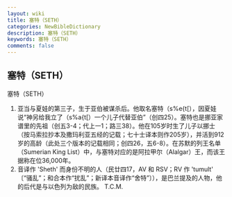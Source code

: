 ```yaml
---
layout: wiki
title: 塞特（SETH）
categories: NewBibleDictionary
description: 塞特（SETH）
keywords: 塞特（SETH）
comments: false
---
```


## 塞特（SETH）



塞特（SETH）
1. 亚当与夏娃的第三子，生于亚伯被谋杀后。他取名塞特（s%e{t[），因夏娃说“神另给我立了（s%a{t[）一个儿子代替亚伯”（创四25）。塞特也是挪亚家谱里的先祖（创五3-4；代上一1；路三38）。他在105岁时生了儿子以挪士（按马索拉抄本及撒玛利亚五经的记载；七十士译本则作205岁），并活到912岁的高龄（此处三个版本的记载相同；创四26，五6-8）。在苏默的列王名单（Sumerian King List）中，与塞特对应的是阿拉甲尔（Alalgar）王，而该王据称在位36,000年。
2. 音译作 'Sheth' 而身份不明的人（民廿四17，AV 和 RSV；RV 作 'tumult' 〔“骚乱”；和合本作“扰乱”；新译本音译作“舍特”〕），是巴兰提及的人物，他的后代是与以色列为敌的民族。
T.C.M.




